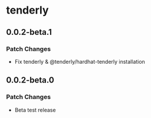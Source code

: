 # tenderly

## 0.0.2-beta.1

### Patch Changes

- Fix tenderly & @tenderly/hardhat-tenderly installation

## 0.0.2-beta.0

### Patch Changes

- Beta test release
